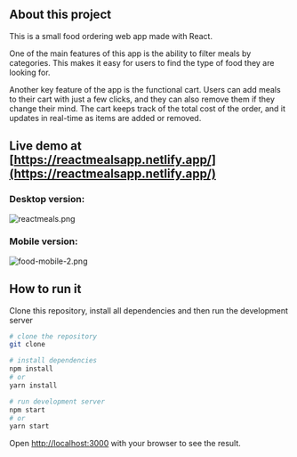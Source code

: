 ## About this project

This is a small food ordering web app made with React. 

One of the main features of this app is the ability to filter meals by categories. This makes it easy for users to find the type of food they are looking for.

Another key feature of the app is the functional cart. Users can add meals to their cart with just a few clicks, and they can also remove them if they change their mind. The cart keeps track of the total cost of the order, and it updates in real-time as items are added or removed. 

## Live demo at [https://reactmealsapp.netlify.app/](https://reactmealsapp.netlify.app/)

### Desktop version:

![reactmeals.png](https://i.postimg.cc/HLkfnwgZ/food.png)

### Mobile version:

![food-mobile-2.png](https://i.postimg.cc/P5Jqs87H/food-mobile-2.png)


## How to run it

Clone this repository, install all dependencies and then run the development server

```bash
# clone the repository
git clone

# install dependencies
npm install
# or
yarn install

# run development server
npm start
# or
yarn start
```

Open [http://localhost:3000](http://localhost:3000) with your browser to see the result.
